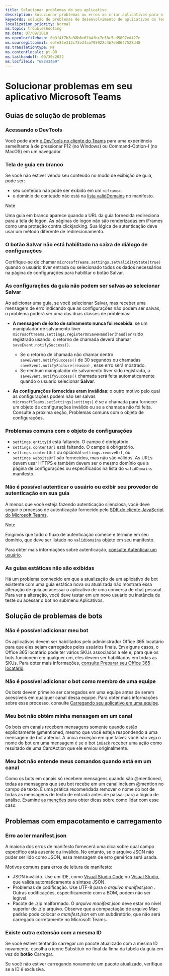 ```yaml
---
title: Solucionar problemas do seu aplicativo
description: Solucionar problemas ou erros ao criar aplicativos para o Microsoft Teams
keywords: solução de problemas de desenvolvimento de aplicativos do Teams
localization_priority: Normal
ms.topic: troubleshooting
ms.date: 07/09/2018
ms.openlocfilehash: 0b3f4f7b3a38b6e61b4fbc7e58c5ed5897ed427e
ms.sourcegitcommit: edfe85e312c73e34aa795922c4b7eb0647528d48
ms.translationtype: MT
ms.contentlocale: pt-BR
ms.lasthandoff: 09/30/2022
ms.locfileid: "68243469"
---
```

# <a name="troubleshoot-your-microsoft-teams-app"></a>Solucionar problemas em seu aplicativo Microsoft Teams

## <a name="troubleshooting-tabs"></a>Guias de solução de problemas

### <a name="accessing-the-devtools"></a>Acessando o DevTools

Você pode abrir [o DevTools no cliente do Teams](~/tabs/how-to/developer-tools.md) para uma experiência semelhante à de pressionar F12 (no Windows) ou Command-Option-I (no MacOS) em um navegador.

### <a name="blank-tab-screen"></a>Tela de guia em branco

Se você não estiver vendo seu conteúdo no modo de exibição de guia, pode ser:

* seu conteúdo não pode ser exibido em um `<iframe>`.
* o domínio de conteúdo não está na [lista validDomains](~/resources/schema/manifest-schema.md#validdomains) no manifesto.

> [!NOTE]
> Uma guia em branco aparece quando a URL da guia fornecida redireciona para a tela de logon. As páginas de logon não são renderizadas em iFrames como uma proteção contra clickjacking. Sua lógica de autenticação deve usar um método diferente de redirecionamento.

### <a name="the-save-button-isnt-enabled-on-the-settings-dialog"></a>O botão Salvar não está habilitado na caixa de diálogo de configurações

Certifique-se de chamar `microsoftTeams.settings.setValidityState(true)` quando o usuário tiver entrada ou selecionado todos os dados necessários na página de configurações para habilitar o botão Salvar.

### <a name="the-tab-settings-cant-be-saved-on-selecting-save"></a>As configurações da guia não podem ser salvas ao selecionar Salvar

Ao adicionar uma guia, se você selecionar  Salvar, mas receber uma mensagem de erro indicando que as configurações não podem ser salvas, o problema poderá ser uma das duas classes de problemas:

* **A mensagem de êxito de salvamento nunca foi recebida**: se um manipulador de salvamento tiver `microsoftTeams.settings.registerOnSaveHandler(handler)`sido registrado usando, o retorno de chamada deverá chamar `saveEvent.notifySuccess()`.

  * Se o retorno de chamada não chamar dentro `saveEvent.notifySuccess()` de 30 segundos ou chamadas `saveEvent.notifyFailure(reason)` , esse erro será mostrado.
  * Se nenhum manipulador de salvamento tiver sido registrado, a `saveEvent.notifySuccess()` chamada será feita automaticamente quando o usuário selecionar **Salvar**.

* **As configurações fornecidas eram inválidas**: o outro motivo pelo qual as configurações podem não ser salvas `microsoftTeams.setSettings(settings)` é se a chamada para fornecer um objeto de configurações inválido ou se a chamada não foi feita. Consulte a próxima seção, Problemas comuns com o objeto de configurações.

### <a name="common-problems-with-the-settings-object"></a>Problemas comuns com o objeto de configurações

* `settings.entityId` está faltando. O campo é obrigatório.
* `settings.contentUrl` está faltando. O campo é obrigatório.
* `settings.contentUrl` ou opcional `settings.removeUrl`, ou `settings.websiteUrl` são fornecidos, mas não são válidos. As URLs devem usar HTTPS e também devem ser o mesmo domínio que a página de configurações ou especificados na lista do `validDomains` manifesto.

### <a name="cant-authenticate-the-user-or-display-your-auth-provider-in-your-tab"></a>Não é possível autenticar o usuário ou exibir seu provedor de autenticação em sua guia

A menos que você esteja fazendo autenticação silenciosa, você deve seguir o processo de autenticação fornecido pelo [SDK do cliente JavaScript do Microsoft Teams](/javascript/api/overview/msteams-client).

> [!NOTE]
> Exigimos que todo o fluxo de autenticação comece e termine em seu domínio, que deve ser listado no `validDomains` objeto em seu manifesto.

Para obter mais informações sobre autenticação, [consulte Autenticar um usuário](~/concepts/authentication/authentication.md).

### <a name="static-tabs-not-showing-up"></a>As guias estáticas não são exibidas

Há um problema conhecido em que a atualização de um aplicativo de bot existente com uma guia estática nova ou atualizada não mostrará essa alteração de guia ao acessar o aplicativo de uma conversa de chat pessoal.  Para ver a alteração, você deve testar em um novo usuário ou instância de teste ou acessar o bot no submenu Aplicativos.

## <a name="troubleshooting-bots"></a>Solução de problemas de bots

### <a name="cant-add-my-bot"></a>Não é possível adicionar meu bot

Os aplicativos devem ser habilitados pelo administrador Office 365 locatário para que eles sejam carregados pelos usuários finais. Em alguns casos, o Office 365 locatário pode ter vários SKUs associados a ele e, para que os bots funcionem em qualquer um, eles devem ser habilitados em todas as SKUs. Para obter mais informações, [consulte Preparar seu Office 365 locatário](~/concepts/build-and-test/prepare-your-o365-tenant.md).

### <a name="cant-add-bot-as-a-member-of-a-team"></a>Não é possível adicionar o bot como membro de uma equipe

Os bots devem primeiro ser carregados em uma equipe antes de serem acessíveis em qualquer canal dessa equipe. Para obter mais informações sobre esse processo, consulte [Carregando seu aplicativo em uma equipe](~/concepts/deploy-and-publish/apps-upload.md).

### <a name="my-bot-doesnt-get-my-message-in-a-channel"></a>Meu bot não obtém minha mensagem em um canal

Os bots em canais recebem mensagens somente quando estão explicitamente @mentioned, mesmo que você esteja respondendo a uma mensagem de bot anterior. A única exceção em que talvez você não veja o nome do bot em uma mensagem é se o bot `imBack` receber uma ação como resultado de uma CardAction que ele enviou originalmente.

### <a name="my-bot-doesnt-understand-my-commands-when-in-a-channel"></a>Meu bot não entende meus comandos quando está em um canal

Como os bots em canais só recebem mensagens quando são @mentioned, todas as mensagens que seu bot recebe em um canal incluem @mention no campo de texto. É uma prática recomendada remover o nome do bot de todas as mensagens de texto de entrada antes de passar para a lógica de análise. Examine [as menções](../bots/how-to/conversations/channel-and-group-conversations.md#work-with-mentions) para obter dicas sobre como lidar com esse caso.

## <a name="issues-with-packaging-and-uploading"></a>Problemas com empacotamento e carregamento

### <a name="error-while-reading-manifestjson"></a>Erro ao ler manifest.json

A maioria dos erros de manifesto fornecerá uma dica sobre qual campo específico está ausente ou inválido. No entanto, se o arquivo JSON não puder ser lido como JSON, essa mensagem de erro genérica será usada.

Motivos comuns para erros de leitura de manifesto:

* JSON inválido. Use um IDE, como [Visual Studio Code](https://code.visualstudio.com) ou [Visual Studio](https://www.visualstudio.com/vs/), que valida automaticamente a sintaxe JSON.
* Problemas de codificação. Use UTF-8 para o *arquivo manifest.json* . Outras codificações, especificamente com a BOM, podem não ser legível.
* Pacote de .zip malformado. O *arquivo manifest.json* deve estar no nível superior do .zip arquivo. Observe que a compactação de arquivo Mac padrão pode colocar *o manifest.json* em um subdiretório, que não será carregado corretamente no Microsoft Teams.

### <a name="another-extension-with-same-id-exists"></a>Existe outra extensão com a mesma ID

Se você estiver tentando carregar um pacote atualizado com a mesma ID novamente, escolha o ícone Substituir  no final da linha da tabela da guia em vez do **botão** Carregar.

Se você não estiver carregando novamente um pacote atualizado, verifique se a ID é exclusiva.
